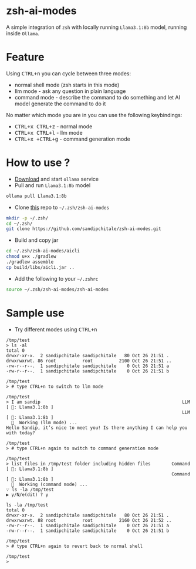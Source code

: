 # zsh-ai-modes

A simple integration of `zsh` with locally running `Llama3.1:8b` model, running inside `Ollama`.

# Feature

Using <kbd>CTRL+n</kbd> you can cycle between three modes:

- normal shell mode (zsh starts in this mode)
- llm mode - ask any question in plain language
- command mode - describe the command to do something and let AI model generate the command to do it

No matter which mode you are in you can use the following keybindings:

- <kbd>CTRL+x CTRL+z</kbd> - normal mode
- <kbd>CTRL+x CTRL+l</kbd> - llm mode
- <kbd>CTRL+x +CTRL+g</kbd> - command generation mode

# How to use ?

- [Download](https://ollama.com/download) and start `ollama` service
- Pull and run `Llama3.1:8b` model

```zsh
ollama pull Llama3.1:8b
```

- Clone [this](https://github.com/sandipchitale/zsh-ai-modes) repo to `~/.zsh/zsh-ai-modes`

```zsh
mkdir -p ~/.zsh/ 
cd ~/.zsh/
git clone https://github.com/sandipchitale/zsh-ai-modes.git
```
- Build and copy jar

```zsh
cd ~/.zsh/zsh-ai-modes/aicli
chmod u+x ./gradlew
./gradlew assemble
cp build/libs/aicli.jar ..
```

- Add the following to your `~/.zshrc`

```zsh
source ~/.zsh/zsh-ai-modes/zsh-ai-modes
```

# Sample use

- Try different modes using <kbd>CTRL+n</kbd>

```text
/tmp/test
> ls -al
total 0
drwxr-xr-x.  2 sandipchitale sandipchitale   80 Oct 26 21:51 .
drwxrwxrwt. 86 root          root          2100 Oct 26 21:51 ..
-rw-r--r--.  1 sandipchitale sandipchitale    0 Oct 26 21:51 a
-rw-r--r--.  1 sandipchitale sandipchitale    0 Oct 26 21:51 b

/tmp/test
> # type CTRL+n to switch to llm mode

/tmp/test
> I am sandip                                                      LLM [ 🤖: Llama3.1:8b ]
                                                                   LLM [ 🤖: Llama3.1:8b ]
  🤖  Working (llm mode) ...
Hello Sandip, it’s nice to meet you! Is there anything I can help you with today?

/tmp/test
> # type CTRL+n again to switch to command generation mode

/tmp/test
> list files in /tmp/test folder including hidden files        Command [ 🤖: Llama3.1:8b ]
                                                               Command [ 🤖: Llama3.1:8b ]
  🤖  Working (command mode) ...
💡 ls -la /tmp/test
▶️ y/N/e(dit) ? y

ls -la /tmp/test
total 0
drwxr-xr-x.  2 sandipchitale sandipchitale   80 Oct 26 21:51 .
drwxrwxrwt. 88 root          root          2160 Oct 26 21:52 ..
-rw-r--r--.  1 sandipchitale sandipchitale    0 Oct 26 21:51 a
-rw-r--r--.  1 sandipchitale sandipchitale    0 Oct 26 21:51 b

/tmp/test
> # type CTRL+n again to revert back to normal shell

/tmp/test
> 
```

